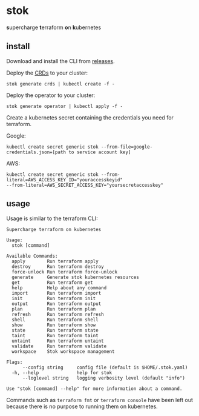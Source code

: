# stok

**s**upercharge **t**erraform **o**n **k**ubernetes

## install

Download and install the CLI from [releases](https://github.com/leg100/stok/releases).

Deploy the
[CRDs](https://kubernetes.io/docs/concepts/extend-kubernetes/api-extension/custom-resources/) to your cluster:

```
stok generate crds | kubectl create -f -
```

Deploy the operator to your cluster:

```
stok generate operator | kubectl apply -f -
```

Create a kubernetes secret containing the credentials you need for terraform.

Google:

```
kubectl create secret generic stok --from-file=google-credentials.json=[path to service account key]
```

AWS:

```
kubectl create secret generic stok --from-literal=AWS_ACCESS_KEY_ID="youraccesskeyid"
--from-literal=AWS_SECRET_ACCESS_KEY="yoursecretaccesskey"
```

## usage

Usage is similar to the terraform CLI:

```
Supercharge terraform on kubernetes

Usage:
  stok [command]

Available Commands:
  apply        Run terraform apply
  destroy      Run terraform destroy
  force-unlock Run terraform force-unlock
  generate     Generate stok kubernetes resources
  get          Run terraform get
  help         Help about any command
  import       Run terraform import
  init         Run terraform init
  output       Run terraform output
  plan         Run terraform plan
  refresh      Run terraform refresh
  shell        Run terraform shell
  show         Run terraform show
  state        Run terraform state
  taint        Run terraform taint
  untaint      Run terraform untaint
  validate     Run terraform validate
  workspace    Stok workspace management

Flags:
      --config string     config file (default is $HOME/.stok.yaml)
  -h, --help              help for stok
      --loglevel string   logging verbosity level (default "info")

Use "stok [command] --help" for more information about a command.
```

Commands such as `terraform fmt` or `terraform console` have been left out because there is no purpose to running them on kubernetes.
